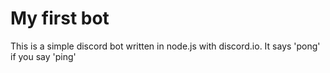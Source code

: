 # My first bot

This is a simple discord bot written in node.js with discord.io. It says 'pong' if you say 'ping'
